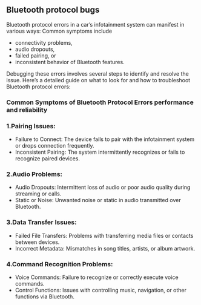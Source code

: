 ## Bluetooth protocol bugs

Bluetooth protocol errors in a car’s infotainment system can manifest in various ways: Common symptoms include 
* connectivity problems, 
* audio dropouts, 
* failed pairing, or 
* inconsistent behavior of Bluetooth features. 

Debugging these errors involves several steps to identify and resolve the issue. 
Here’s a detailed guide on what to look for and how to troubleshoot Bluetooth protocol errors:

### Common Symptoms of Bluetooth Protocol Errors **performance and reliability**

### 1.Pairing Issues:

* Failure to Connect: The device fails to pair with the infotainment system or drops connection frequently.
* Inconsistent Pairing: The system intermittently recognizes or fails to recognize paired devices.

### 2.Audio Problems:

* Audio Dropouts: Intermittent loss of audio or poor audio quality during streaming or calls.
* Static or Noise: Unwanted noise or static in audio transmitted over Bluetooth.

### 3.Data Transfer Issues:

* Failed File Transfers: Problems with transferring media files or contacts between devices.
* Incorrect Metadata: Mismatches in song titles, artists, or album artwork.

### 4.Command Recognition Problems:

* Voice Commands: Failure to recognize or correctly execute voice commands.
* Control Functions: Issues with controlling music, navigation, or other functions via Bluetooth.

